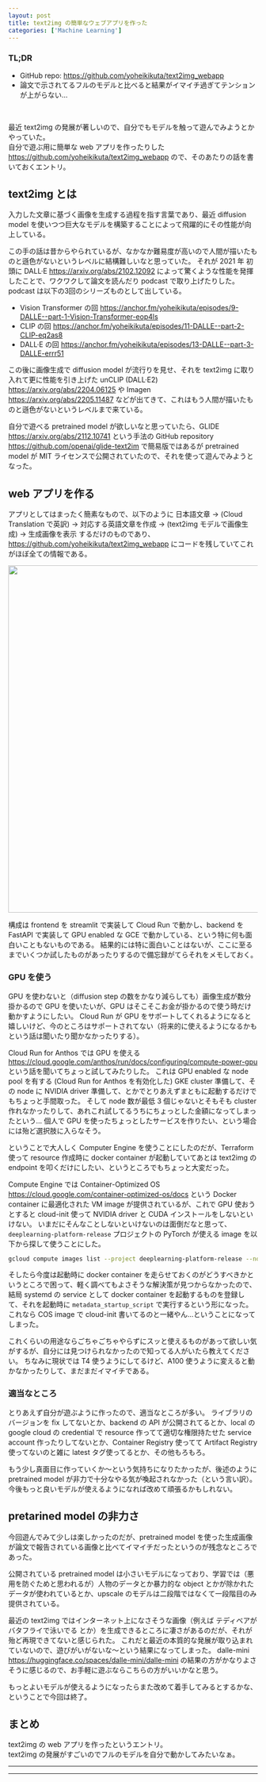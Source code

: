 ```yaml
---
layout: post
title: text2img の簡単なウェブアプリを作った
categories: ['Machine Learning']
---
```



### TL;DR
- GitHub repo: https://github.com/yoheikikuta/text2img_webapp
- 論文で示されてるフルのモデルと比べると結果がイマイチ過ぎてテンションが上がらない...
<br>

<script type="text/javascript" src="https://cdn.mathjax.org/mathjax/latest/MathJax.js?config=TeX-AMS-MML_HTMLorMML"></script>

最近 text2img の発展が著しいので、自分でもモデルを触って遊んでみようとかやっていた。  
自分で遊ぶ用に簡単な web アプリを作ったりした https://github.com/yoheikikuta/text2img_webapp ので、そのあたりの話を書いておくエントリ。


## text2img とは
入力した文章に基づく画像を生成する過程を指す言葉であり、最近 diffusion model を使いつつ巨大なモデルを構築することによって飛躍的にその性能が向上している。

この手の話は昔からやられているが、なかなか難易度が高いので人間が描いたものと遜色がないというレベルに結構難しいなと思っていた。
それが 2021 年 初頭に DALL·E https://arxiv.org/abs/2102.12092 によって驚くような性能を発揮したことで、ワクワクして論文を読んだり podcast で取り上げたりした。
podcast は以下の3回のシリーズものとして出している。

- Vision Transformer の回 https://anchor.fm/yoheikikuta/episodes/9-DALLE--part-1-Vision-Transformer-eop4ls
- CLIP の回 https://anchor.fm/yoheikikuta/episodes/11-DALLE--part-2-CLIP-eq2as8
- DALL·E の回 https://anchor.fm/yoheikikuta/episodes/13-DALLE--part-3-DALLE-errr51

この後に画像生成で diffusion model が流行りを見せ、それを text2img に取り入れて更に性能を引き上げた unCLIP (DALL·E2) https://arxiv.org/abs/2204.06125 や Imagen https://arxiv.org/abs/2205.11487 などが出てきて、これはもう人間が描いたものと遜色がないというレベルまで来ている。

自分で遊べる pretrained model が欲しいなと思っていたら、GLIDE https://arxiv.org/abs/2112.10741 という手法の GitHub repository https://github.com/openai/glide-text2im で簡易版ではあるが pretrained model が MIT ライセンスで公開されていたので、それを使って遊んでみようとなった。


## web アプリを作る
アプリとしてはまったく簡素なもので、以下のように 日本語文章 → (Cloud Translation で英訳) → 対応する英語文章を作成 → (text2img モデルで画像生成) → 生成画像を表示 するだけのものであり、https://github.com/yoheikikuta/text2img_webapp にコードを残していてこれがほぼ全ての情報である。

<div align="center">
<img src="https://imgur.com/TbUlZMQ.png" width="700">
</div>

構成は frontend を streamlit で実装して Cloud Run で動かし、backend を FastAPI で実装して GPU enabled な GCE で動かしている、という特に何も面白いこともないものである。
結果的には特に面白いことはないが、ここに至るまでいくつか試したものがあったりするので備忘録がてらそれをメモしておく。

### GPU を使う
GPU を使わないと（diffusion step の数をかなり減らしても）画像生成が数分掛かるので GPU を使いたいが、GPU はそこそこお金が掛かるので使う時だけ動かすようにしたい。
Cloud Run が GPU をサポートしてくれるようになると嬉しいけど、今のところはサポートされてない（将来的に使えるようになるかもという話は聞いたり聞かなかったりする）。

Cloud Run for Anthos では GPU を使える https://cloud.google.com/anthos/run/docs/configuring/compute-power-gpu という話を聞いてちょっと試してみたりした。
これは GPU enabled な node pool を有する (Cloud Run for Anthos を有効化した) GKE cluster 準備して、その node に NVIDIA driver 準備して、とかでとりあえずまともに起動するだけでもちょっと手間取った。
そして node 数が最低 3 個じゃないとそもそも cluster 作れなかったりして、あれこれ試してるうちにちょっとした金額になってしまったという...
個人で GPU を使ったちょっとしたサービスを作りたい、という場合には殆ど選択肢に入らなそう。

ということで大人しく Computer Engine を使うことにしたのだが、Terraform 使って resource 作成時に docker container が起動していてあとは text2img の endpoint を叩くだけにしたい、というところでもちょっと大変だった。

Compute Engine では Container-Optimized OS https://cloud.google.com/container-optimized-os/docs という Docker container に最適化された VM image が提供されているが、これで GPU 使おうとすると cloud-init 使って NVIDIA driver と CUDA インストールをしないといけない。
いまだにそんなことしないといけないのは面倒だなと思って、`deeplearning-platform-release` プロジェクトの PyTorch が使える image を以下から探して使うことにした。

```sh
gcloud compute images list --project deeplearning-platform-release --no-standard-images
```

そしたら今度は起動時に docker container を走らせておくのがどうすべきかというところで困って、軽く調べてもよさそうな解決策が見つからなかったので、結局 systemd の service として docker container を起動するものを登録して、それを起動時に `metadata_startup_script` で実行するという形になった。
これなら COS image で cloud-init 書いてるのと一緒やん...ということになってしまった。

これくらいの用途ならごちゃごちゃやらずにスッと使えるものがあって欲しい気がするが、自分には見つけられなかったので知ってる人がいたら教えてください。
ちなみに現状では T4 使うようにしてるけど、A100 使うように変えると動かなかったりして、まだまだイマイチである。

### 適当なところ
とりあえず自分が遊ぶように作ったので、適当なところが多い。
ライブラリのバージョンを fix してないとか、backend の API が公開されてるとか、local の google cloud の credential で resource 作ってて適切な権限持たせた service account 作ったりしてないとか、Container Registry 使ってて Artifact Registry 使ってないのと雑に latest タグ使ってるとか、その他もろもろ。

もう少し真面目に作っていくか〜という気持ちになりたかったが、後述のように pretrained model が非力で十分なやる気が喚起されなかった（という言い訳）。
今後もっと良いモデルが使えるようになれば改めて頑張るかもしれない。


## pretarined model の非力さ
今回遊んでみて少しは楽しかったのだが、pretrained model を使った生成画像が論文で報告されている画像と比べてイマイチだったというのが残念なところであった。

公開されている pretrained model は小さいモデルになっており、学習では（悪用を防ぐためと思われるが）人物のデータとか暴力的な object とかが除かれたデータが使われているとか、upscale のモデルは二段階ではなくて一段階目のみ提供されている。

最近の text2img ではインターネット上になさそうな画像（例えば テディベアがバタフライで泳いでる とか）を生成できるところに凄さがあるのだが、それが殆ど再現できてないと感じられた。
これだと最近の本質的な発展が取り込まれていないので、遊びがいがないな〜という結果になってしまった。
dalle-mini https://huggingface.co/spaces/dalle-mini/dalle-mini の結果の方がかなりよさそうに感じるので、お手軽に遊ぶならこちらの方がいいかなと思う。

もっとよいモデルが使えるようになったらまた改めて着手してみるとするかな、ということで今回は終了。


## まとめ
text2img の web アプリを作ったというエントリ。  
text2img の発展がすごいのでフルのモデルを自分で動かしてみたいなぁ。

---
---
<br>

